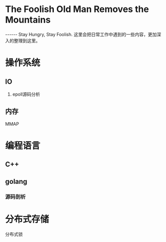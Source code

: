 # The Foolish Old Man Removes the Mountains
------ Stay Hungry, Stay Foolish.
这里会把日常工作中遇到的一些内容，更加深入的整理到这里。


# 操作系统
## IO
1. epoll源码分析  
## 内存
  MMAP

# 编程语言
## C++

## golang
### 源码剖析
# 分布式存储

分布式锁


  
  
